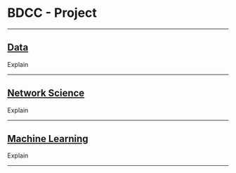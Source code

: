# BDCC - Project

-------------------

## [Data](Data/Readme.md)
Explain

-------------------
## [Network Science](NetworkScience/Readme.md)

Explain

-------------------
## [Machine Learning](MachineLearning/Readme.md)
Explain

-------------------